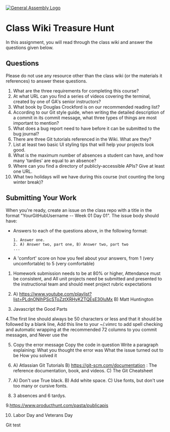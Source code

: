[![General Assembly Logo](https://camo.githubusercontent.com/1a91b05b8f4d44b5bbfb83abac2b0996d8e26c92/687474703a2f2f692e696d6775722e636f6d2f6b6538555354712e706e67)](https://generalassemb.ly/education/web-development-immersive)

# Class Wiki Treasure Hunt

In this assignment, you will read through the class wiki and answer the
questions given below.

## Questions

Please do not use any resource other than the class wiki
(or the materials it references)
to answer these questions.

1.  What are the three requirements for completing this course?
2.  At what URL can you find a series of videos covering the terminal, created
    by one of GA's senior instructors?
3.  What book by Douglas Crockford is on our recommended reading list?
4.  According to our Git style guide, when writing the detailed description of
    a commit in its commit message, what three types of things are most
    important to mention?
5.  What does a bug report need to have before it can be submitted to the bug
    journal?
6.  There are three Git tutorials referenced in the Wiki. What are they?
7.  List at least two basic UI styling tips that will help your projects
    look good.
8.  What is the maximum number of absences a student can have, and how many
    'tardies' are equal to an absence?
9.  Where can you find a directory of publicly-accessible APIs?
    Give at least one URL.
10. What two holidays will we have during this course (not counting the long
    winter break)?

## Submitting Your Work

When you're ready, create an issue on the class repo with
a title in the format "YourGitHubUsername -- Week 01 Day 01".
The issue body should have:

-   Answers to each of the questions above, in the following format:

    ```text
    1. Answer one.
    2. A) Answer two, part one, B) Answer two, part two
    ...
    ```

-   A 'comfort' score on how you feel about your answers, from 1 (very
    uncomfortable) to 5 (very comfortable)


1. Homework submission needs to be at 80% or higher, Attendance must be consistent, and All unit projects need be submitted and presented to the instructional team and should meet project rubric expectations

2.  A) https://www.youtube.com/playlist?list=PLdnONIhPScSToZztXRHyKZTQEsE30luMx
B) Matt Huntington

3. Javascript the Good Parts

4.The first line should always be 50 characters or less and that it should be followed by a blank line, 
Add this line to your ~/.vimrc to add spell checking and automatic wrapping at the recommended 72 columns to you commit messages, 
and Never use the 

5. Copy the error message
Copy the code in question
Write a paragraph explaining:
What you thought the error was
What the issue turned out to be
How you solved it

6. A) Atlassian Git Tutorials B) https://git-scm.com/documentation : The reference documentation, book, and videos. C) The Git Cheatsheet 

7. A) Don't use True black. B) Add white space. C) Use fonts, but don't use too many or cursive fonts.


8. 3 absences and 6 tardys.


9.https://www.producthunt.com/pasta/publicapis


10. Labor Day and Veterans Day 

Git test